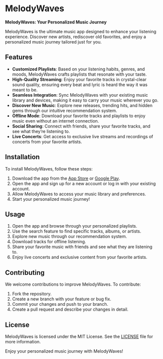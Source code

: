 # MelodyWaves

**MelodyWaves: Your Personalized Music Journey**

MelodyWaves is the ultimate music app designed to enhance your listening experience. Discover new artists, rediscover old favorites, and enjoy a personalized music journey tailored just for you.

## Features

- **Customized Playlists**: Based on your listening habits, genres, and moods, MelodyWaves crafts playlists that resonate with your taste.
- **High-Quality Streaming**: Enjoy your favorite tracks in crystal-clear sound quality, ensuring every beat and lyric is heard the way it was meant to be.
- **Seamless Integration**: Sync MelodyWaves with your existing music library and devices, making it easy to carry your music wherever you go.
- **Discover New Music**: Explore new releases, trending hits, and hidden gems through our intuitive recommendation system.
- **Offline Mode**: Download your favorite tracks and playlists to enjoy music even without an internet connection.
- **Social Sharing**: Connect with friends, share your favorite tracks, and see what they’re listening to.
- **Live Concerts**: Get access to exclusive live streams and recordings of concerts from your favorite artists.

## Installation

To install MelodyWaves, follow these steps:

1. Download the app from the [App Store](#) or [Google Play](#).
2. Open the app and sign up for a new account or log in with your existing account.
3. Allow MelodyWaves to access your music library and preferences.
4. Start your personalized music journey!

## Usage

1. Open the app and browse through your personalized playlists.
2. Use the search feature to find specific tracks, albums, or artists.
3. Explore new music through our recommendation system.
4. Download tracks for offline listening.
5. Share your favorite music with friends and see what they are listening to.
6. Enjoy live concerts and exclusive content from your favorite artists.

## Contributing

We welcome contributions to improve MelodyWaves. To contribute:

1. Fork the repository.
2. Create a new branch with your feature or bug fix.
3. Commit your changes and push to your branch.
4. Create a pull request and describe your changes in detail.

## License

MelodyWaves is licensed under the MIT License. See the [LICENSE](LICENSE) file for more information.



Enjoy your personalized music journey with MelodyWaves!
